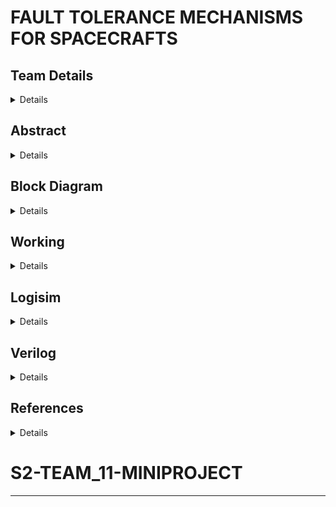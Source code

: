 #  FAULT TOLERANCE MECHANISMS FOR SPACECRAFTS

<!-- First Section -->
## Team Details
<details>
  <summary>Details</summary>
  
 > Semester: 3rd Sem B. Tech. CSE
> 
 > Section: S2
> 
 > Team ID: 11

> **Aalima Khan**, Roll No: 231CS201, [Email](mailto:aalimakhan.231cs217@nitk.edu.in)
  >
>  **Basitha Sadipirala**, Roll No: 231CS251, [Email](mailto:basithasadipirala.231cs251@nitk.edu.in)
  >
> **Bukke Lahari**, Roll No: 231CS217, [Email](mailto:laharinaik.231cs217@nitk.edu.in)
</details>
<!-- Second Section -->

## Abstract
<details>
  <summary>Details</summary>

  ### Motivation:
  Our fascination with space exploration drives this project, aiming to ensure
  high reliability in extreme and remote environments. Developing a fault-tolerant system for
  spacecraft is critical for maintaining mission continuity despite subsystem failures, minimizing
  human intervention, and safeguarding astronaut safety. Historical mission challenges, such as
  Apollo 13 and the James Webb Space Telescope, emphasize the need for robust fault-tolerant
  systems in future missions.
### Problem Statement:
The goal of this project is to design a multi-layered digital circuit-
based fault diagnosis and recovery system. This system will employ a hierarchical approach,
where subsystems are organized into levels based on their criticality to the spacecraft’s mis-
sion. A level-by-level verification ensures that critical subsystems are diagnosed and recovered
efficiently to minimize mission disruption.
### Key components:
• Basic Logic gates 
>
• MUX(2x1)
>
• Shifters
>
• D-Flip Flops
>
• LEDs
### Features:
• A layered approach ensures that critical subsystems are prioritized in diagnosis and re-
covery, minimizing the overall recovery time.
>
• Built-in error detection mechanisms ensure system self-correction without human inter-
vention.
>
• Users can decide whether to activate non-crucial subsystems, with the ideal scenario being
that these subsystems are turned off.
>
• A predefined recovery plan ensures the mission continues only if all subsystems in every
level pass, and the mission will terminate upon any critical failure.
</details>
<!-- Third Section -->

## Block Diagram
<details>
  <summary>Details</summary>
  
  
  
  ![Functional Block Diagram](https://github.com/Lahari-Naik/S2-TEAM_11-MINIPROJECT/blob/main/Snapshots/BLOCK%20DIAGRAM.jpg) 
  

  
</details>
<!-- Fourth Section -->

## Working
<details>
  <summary>Details</summary>
  
  ### System Architecture:
 #### Level 1:Base Layer
 – Subsystems: Advanced Sensors, Data Acquisition and Analysis, Advanced Materials, Device
 Failure Physics, Thermal Regulation.
 >
 – Thesystem will first focus on diagnosing and recovering these subsystems to ensure the
 spacecraft’s baseline functionality. One subsystem in this level is crucial but uncorrectable; if this
 subsystem fails, the mission will terminate immediately. Passing Level 1 is mandatory for the
 mission to proceed to the next level.
 #### Level 2: Functional Module Implementation Layer
 – Subsystems: Power Status Monitoring, Attitude Control, Load Monitoring, Measure- ment
 Control, Communications Integrity.
 >
 – If Level 1 is passed, this layer ensures that subsystems crucial for spacecraft stability, control,
 and communication are fully operational. One subsystem in this layer is uncorrectable, and if it
 fails, the mission will terminate.
 #### Level 3: Task Goal Implementation Layer
 – Subsystems: Fault Detection, Fault Isolation, Fault Prediction, Health Assessment, Repair
 Planning.
 >
 – This final level assesses and ensures fault detection and health management systems are functioning.
 The same condition applies—one uncorrectable subsystem must pass, and failure will lead to mission
 termination.
 #### Non-Critical Subsystems:
 These subsystems, although not essential for the core space- craft operations,
 can be monitored and toggled based on the user’s discretion. In an ideal operational scenario, all
 non-crucial subsystems are turned off to conserve resources. Fail- ures in non-crucial subsystems are
 tolerated.
### Mission Termination Conditions:
 ● Ifanycrucial subsystem, particularly the uncorrectable ones in each level, fails to recover, the
 mission will terminate immediately.
 >
 ● Progression to the next level occurs only if all crucial subsystems in the current level are
 functional. Failure to pass any level results in mission termination.
 >
 ● Forthemission to succeed, all levels must be passed.
### Truth Tables:
 #### LEVEL1:
 ##### Reason for “!!”
 ![LEVEL 1 Truth Table](https://github.com/Lahari-Naik/S2-TEAM_11-MINIPROJECT/blob/5038f85f8502d3ce026e76fb4331a6c2a4f57278/Snapshots/LEVEL%201%20truth%20table.png)
>
 In level 1, since the first bit (R1) is 0, the enable signal for R2 also becomes 0, causing the multiplexer
 (MUX) for R2 not to function, and it outputs an indeterminate signal (x). This "x" signal is mixed, meaning
 it could be either 0 or 1, which leads to uncertainty and triggers an error (indicated by a red line). As a
 result, the MUX for the third bit will also fail, and the same logic applies to the fourth bit. This issue carries
 forward to subsequent levels as well.Hence, mission fails.
 >
 Since the system checks each bit individually, any failure to correct bits to match the expected values will
 prevent further checks on crucial subsystems. Therefore, the process will halt if the corrected bits do not
 meet the expected conditions.
#### LEVEL 2:
 ##### Reason for “!!”
  ![LEVEL 2 Truth Table](https://github.com/Lahari-Naik/S2-TEAM_11-MINIPROJECT/blob/d5dbd00d0816aa6d73802d84444027deada1ee63/Snapshots/LEVEL%202%20truth%20table.png)
  >
 Unlike in Level 1, in Level 2, we give the user the option to decide whether to switch off the non-crucial
 subsystem (R4). However, this user interaction is only possible if the outputs O1, O2, and O3 match the
 expected bits. This ensures that only after verifying the crucial subsystems can the user be asked about
 the non-crucial subsystem's status.
### LEVEL 3:
#### Reason for “!!”
 ![LEVEL 3 Truth Table](https://github.com/Lahari-Naik/S2-TEAM_11-MINIPROJECT/blob/d5dbd00d0816aa6d73802d84444027deada1ee63/Snapshots/LEVEL%203%20truth%20table.png)
 >
 In Level 3, there are two non-crucial subsystems (R3 and R4), so the user is asked whether they want to
 switch off both non-crucial subsystems. The interesting point here is that if the user denies switching off
 R3 (via switch1) but permits switching off R4 (via switch2), the output O4 still won’t change. This is
 because O4 depends on R3, and since the system checks each bit individually, the behavior of R4 alone
 won’t override the decision for R3.
#### Note:
R5 is a non-essential subsystem and operates independently of the other bits. Therefore, its status
 does not affect the outcomes or dependencies related to the other subsystems.
 MULTIPLEXER(2 X 1)
 ![MUX Truth Table](https://github.com/Lahari-Naik/S2-TEAM_11-MINIPROJECT/blob/d5dbd00d0816aa6d73802d84444027deada1ee63/Snapshots/MUX%20truth%20table.png)
 >
 E: Enable
>
S0: Select line
>
I0 : Input 0
>
I1 : Input 1
>
Y : Output
 ### STATE DIAGRAM:
  ![State Diagram](https://github.com/Lahari-Naik/S2-TEAM_11-MINIPROJECT/blob/d5dbd00d0816aa6d73802d84444027deada1ee63/Snapshots/State%20Diagram.png)
 S:Before correction
 >
 C:After correction
### STATE EQUATIONS:– 
#### Multiplexer:
 Y =E.(S0’.I0+S0.I1)
 #### Level 1:
 Level1_passed = O1.O2.O3.O4 
 #### Level 2:
Level2_passed = O1.O2.O3
#### Level 3:
 Level3_passed = O1.O2
</details>
<!-- Fifth Section -->

## Logisim
<details>
  <summary>Details</summary>
  
  ### MAIN CIRCUIT
  ![Logisim Final Circuit Diagram](https://github.com/Lahari-Naik/S2-TEAM_11-MINIPROJECT/blob/8e1ba9abdda0ab817e440630d3c362b70373aa4b/Logisim/Circuit%20%20Images/S2_T11.png)
 ### LEVEL 1
 ![LEVEL 1 Circuit Diagram](https://github.com/Lahari-Naik/S2-TEAM_11-MINIPROJECT/blob/93e3db98ab9dd1d500044b6fea50d4d26e5bf897/Logisim/Circuit%20%20Images/Level_1.png)
### LEVEL 2
![LEVEL 2 Circuit Diagram](https://github.com/Lahari-Naik/S2-TEAM_11-MINIPROJECT/blob/93e3db98ab9dd1d500044b6fea50d4d26e5bf897/Logisim/Circuit%20%20Images/Level_2.png)
### LEVEL 3
![LEVEL 3 Circuit Diagram](https://github.com/Lahari-Naik/S2-TEAM_11-MINIPROJECT/blob/93e3db98ab9dd1d500044b6fea50d4d26e5bf897/Logisim/Circuit%20%20Images/Level_3.png)
### LFSR 
![LFSR Circuit Diagram](https://github.com/Lahari-Naik/S2-TEAM_11-MINIPROJECT/blob/ae2bf319d1035249d6a33df3a0c4ef46da57df98/Logisim/Circuit%20%20Images/LFSR.png)
  
</details>

<!-- Sixth Section -->

## Verilog
<details>
  <summary>Details</summary>
  
  ### Gate Flow
    module lfsr_5bit (
    input clk,    // Clock input
    input rst,    // Reset input
    output reg [4:0] lfsr_out  // 5-bit output
    );

    wire feedback;

    // Feedback is taken from bits 5 and 3 (tap positions 4 and 2 in Verilog, 0-indexed)
    assign feedback = ~(lfsr_out[4] ^ lfsr_out[2]); 

    always @(posedge clk or posedge rst) begin
        if (rst) begin
            // On reset, set LFSR to a non-zero seed value
            lfsr_out <= 5'b00001;
        end else begin
            // Shift the LFSR and insert the feedback bit at position 4
            lfsr_out <= {lfsr_out[3:0], feedback};
        end
    end

    endmodule
    module level1(
    input wire R1, R2, R3, R4, R5,       // R : Random Input bits
    input wire E1, E2, E3, E4, E5,       // E : Expected Output bits
    output wire O1, O2, O3, O4, O5,      // O : Actual Output bits
    output wire LEVEL1_PASSED            // Equals to one if Level 1 is passed
    );
    wire notE5, x2, R2S0, R2E, MUXR2,notR2_eq_E1;
    wire x3, R3S0, R3E, MUXR3;
    wire x4, R4S0, R4E, MUXR4;

    // Not gate for E5
    not(notE5, E5);

    // Assign expected outputs
    assign E1 = 1;
    assign E2 = 1;
    assign E3 = 1;
    assign E4 = 1;
    assign E5 = 0;

    // Output O1 is directly R1
    assign O1 = R1;

    // Logic for R2
    wire R2_eq_E1; // R2 should match E1
    xor(R2_eq_E1, R1, E1);
    not(notR2_eq_E1,R2_eq_E1);
    and(x2, R2, notR2_eq_E1); // x2 = R2 & ~ (R1 ^ E1)
    xor(R2S0, x2, E2);
    and(R2E, notR2_eq_E1, 1'b1); // R2E = ~(R1 ^ E1)
    assign MUXR2 = (R2E) ? (R2S0 ? E2 : x2) : 1'b0; // MUX for R2 correction
    assign O2 = MUXR2;

    // Logic for R3
    wire R3_and_MUXR2;
    and(R3_and_MUXR2, R3, MUXR2);
    xor(R3S0, R3_and_MUXR2, E3);
    and(R3E, MUXR2, 1'b1); // R3E = MUXR2
    assign MUXR3 = (R3E) ? (R3S0 ? E3 : R3_and_MUXR2) : 1'b0; // MUX for R3 correction
    assign O3 = MUXR3;

    // Logic for R4
    wire R4_and_MUXR3;
    and(R4_and_MUXR3, R4, MUXR3);
    xor(R4S0, R4_and_MUXR3, E4);
    and(R4E, MUXR3, 1'b1); // R4E = MUXR3
    assign MUXR4 = (R4E) ? (R4S0 ? E4 : R4_and_MUXR3) : 1'b0; // MUX for R4 correction
    assign O4 = MUXR4;

    // Output O5 is directly R5 (non-essential subsystem)
    assign O5 = R5;

    // Passing condition for Level 1
    assign LEVEL1_PASSED = O1 & O2 & O3 & O4; 

    endmodule
    module level2(
    input wire clk,          // Clock input
    input wire rst,          // Reset input
    input wire E1L2, E2L2, E3L2, E4L2, E5L2, // E: Expected Output bits
    input wire SWITCH1L2,    // Switch input for controlling R4L2
    output wire O1L2, O2L2, O3L2, O4L2, O5L2, // O: Actual Output bits
    output wire LEVEL2_PASSED, // Equals 1 if Level 2 is passed
    output wire userR4L2     // Output for turning on/off subsystem R4
    );

    wire [4:0] lfsr_out;    // Output from the LFSR
    wire R1L2, R2L2, R3L2, R4L2, R5L2; // Random input bits taken from LFSR output

    // Instantiate the LFSR module (assumed)
    lfsr_5bit lfsr_inst (
        .clk(clk),
        .rst(rst),
        .lfsr_out(lfsr_out)
    );

    // Assign LFSR outputs to the random input bits
    assign R1L2 = lfsr_out[0];
    assign R2L2 = lfsr_out[1];
    assign R3L2 = lfsr_out[2];
    assign R4L2 = lfsr_out[3];
    assign R5L2 = lfsr_out[4];

    wire notE5, x2, R2S0, R2E, MUXR2,notR2_eq_E1L2;
    wire x3, R3S0, R3E, MUXR3;
    wire x4, R4S0, R4E, MUXR4;

    // Not gate for E5L2
    not(notE5, E5L2);

    // Assign expected outputs
    assign E1L2 = 1;
    assign E2L2 = 1;
    assign E3L2 = 1;
    assign E4L2 = 0;
    assign E5L2 = 0;

    // Output O1L2 is directly R1L2
    assign O1L2 = R1L2;

    // Logic for R2L2
    wire R2_eq_E1L2;
    xor(R2_eq_E1L2, R1L2, E1L2);
    not(notR2_eq_E1L2,R2_eq_E1L2);
    and(x2, R2L2,notR2_eq_E1L2); // x2 = R2L2 & ~ (R1L2 ^ E1L2)
    xor(R2S0, x2, E2L2);
    and(R2E,notR2_eq_E1L2, 1'b1); // R2E = ~(R1L2 ^ E1L2)
    assign MUXR2 = (R2E) ? (R2S0 ? E2L2 : x2) : 1'b0; // MUX for R2 correction
    assign O2L2 = MUXR2;

    // Logic for R3L2
    wire R3_and_MUXR2;
    and(R3_and_MUXR2, R3L2, MUXR2);
    xor(R3S0, R3_and_MUXR2, E3L2);
    and(R3E, MUXR2, 1'b1); // R3E = MUXR2
    assign MUXR3 = (R3E) ? (R3S0 ? E3L2 : R3_and_MUXR2) : 1'b0; // MUX for R3 correction
    assign O3L2 = MUXR3;

    // Logic for R4L2
    wire R4_and_MUXR3;
    and(R4_and_MUXR3, R4L2, MUXR3);
    xor(R4S0, R4_and_MUXR3, E4L2);
    and(R4E, SWITCH1L2, 1'b1); // R4E = SWITCH1L2
    assign MUXR4 = (R4E) ? (R4S0 ? E4L2 : R4_and_MUXR3) : 1'b0; // MUX for R4 correction
    assign O4L2 = MUXR4;

    // Output O5L2 is directly R5L2
    assign O5L2 = R5L2;

    // Condition for R4L2 if the user wants to switch the subsystem off
    assign userR4L2 = SWITCH1L2 ? 1 : 0;
    assign O4L2 = userR4L2 ? 0 : R4L2;

    // Passing condition for Level 2
    assign LEVEL2_PASSED = O1L2 & O2L2 & O3L2;

    endmodule
    module level3(
    input wire clk,          // Clock input
    input wire rst,          // Reset input
    input wire E1L3, E2L3, E3L3, E4L3, E5L3,  // E: Expected Output bits
    input wire SWITCH1L3,    // Switch input for controlling R4L3
    input wire SWITCH2L3,    // Switch input for controlling R3L3
    output wire O1L3, O2L3, O3L3, O4L3, O5L3, // O: Actual Output bits
    output wire LEVEL3_PASSED, // Equals 1 if Level 3 is passed
    output wire userR4L3,     // Output for turning on/off subsystem R4
    output wire userR3L3      // Output for turning on/off subsystem R3
    );

    wire [4:0] lfsr_out;    // Output from the LFSR
    wire R1L3, R2L3, R3L3, R4L3, R5L3; // Random input bits taken from LFSR output

    // Instantiate the LFSR module (assumed)
    lfsr_5bit lfsr_inst (
        .clk(clk),
        .rst(rst),
        .lfsr_out(lfsr_out)
    );

    // Assign LFSR outputs to the random input bits
    assign R1L3 = lfsr_out[0];
    assign R2L3 = lfsr_out[1];
    assign R3L3 = lfsr_out[2];
    assign R4L3 = lfsr_out[3];
    assign R5L3 = lfsr_out[4];

    wire notE5, x2, R2S0, R2E, MUXR2,notR2_eq_E1L3;
    wire x3, R3S0, R3E, MUXR3;
    wire x4, R4S0, R4E, MUXR4;

    // Not gate for E5L3
    not(notE5, E5L3);

    // Assign expected outputs
    assign E1L3 = 1;
    assign E2L3 = 1;
    assign E3L3 = 1;
    assign E4L3 = 0;
    assign E5L3 = 0;

    // Output O1L3 is directly R1L3
    assign O1L3 = R1L3;

    // Logic for R2L3
    wire R2_eq_E1L3;
    xor(R2_eq_E1L3, R1L3, E1L3);
    not(notR2_eq_E1L3,R2_eq_E1L3);
    and(x2, R2L3,notR2_eq_E1L3); // x2 = R2L3 & ~ (R1L3 ^ E1L3)
    xor(R2S0, x2, E2L3);
    and(R2E, notR2_eq_E1L3, 1'b1); // R2E = ~(R1L3 ^ E1L3)
    assign MUXR2 = (R2E) ? (R2S0 ? E2L3 : x2) : 1'b0; // MUX for R2 correction
    assign O2L3 = MUXR2;

    // Logic for R3L3
    wire R3_and_MUXR2;
    and(R3_and_MUXR2, R3L3, MUXR2);
    xor(R3S0, R3_and_MUXR2, E3L3);
    and(R3E, MUXR2, 1'b1); // R3E = MUXR2
    assign userR3L3 = SWITCH2L3 ? 1 : 0;
    assign O3L3 = userR3L3 ? 0 : R3L3; // User control switch for R3L3
    assign MUXR3 = (R3E) ? (R3S0 ? E3L3 : R3_and_MUXR2) : 1'b0; // MUX for R3 correction
    assign O3L3 = MUXR3;

    // Logic for R4L3
    wire R4_and_MUXR3;
    and(R4_and_MUXR3, R4L3, MUXR3);
    xor(R4S0, R4_and_MUXR3, E4L3);
    and(R4E, SWITCH1L3, 1'b1); // R4E = SWITCH1L3
    assign userR4L3 = SWITCH1L3 ? 1 : 0;
    assign O4L3 = userR4L3 ? 0 : R4L3; // User control switch for R4L3
    assign MUXR4 = (R4E) ? (R4S0 ? E4L3 : R4_and_MUXR3) : 1'b0; // MUX for R4 correction
    assign O4L3 = MUXR4;

    // Output O5L3 is directly R5L3
    assign O5L3 = R5L3;

    // Passing condition for Level 3
    assign LEVEL3_PASSED = O1L3 & O2L3; 

    endmodule

  ### Data Flow
    module lfsr_5bit (
    input clk,    // Clock input
    input rst,    // Reset input
    output reg [4:0] lfsr_out  // 5-bit output
    );

    wire feedback;

    // Feedback is taken from bits 5 and 3 (tap positions 4 and 2 in Verilog, 0-indexed)
    assign feedback = ~(lfsr_out[4] ^ lfsr_out[2]); 

    always @(posedge clk or posedge rst) begin
        if (rst) begin
            // On reset, set LFSR to a non-zero seed value
            lfsr_out <= 5'b00001;
        end else begin
            // Shift the LFSR and insert the feedback bit at position 4
            lfsr_out <= {lfsr_out[3:0], feedback};
        end
    end

    endmodule

    module level1(
    input wire R1, R2, R3, R4, R5,       //R : Random Input bits
    input wire E1, E2, E3, E4, E5,       //E : Expected Output bits
    output wire O1, O2, O3, O4, O5,      //O : Actual Output bits
    output wire LEVEL1_PASSED            //Equals to one if Level 1 is passed
    );

    wire notE5, x2, R2S0, R2I0, R2I1, R2E, MUXR2, x3, R3S0, R3I0, R3I1, R3E, MUXR3, x4, R4S0, R4I0, R4I1, R4E, MUXR4;

    // Not gate for E5
    assign notE5 = ~E5;

    assign E1=1;
    assign E2=1;
    assign E3=1;
    assign E4=1;
    assign E5=0;

    // Output O1 is directly R1
    assign O1 = R1;

    // Logic for R2
    assign x2 = R2 & (~(R1 ^ E1));
    assign R2S0 = x2 ^ E2;
    assign R2I0 = x2; 
    assign R2I1 = E2;
    assign R2E = ~(R1 ^ E1);
    assign MUXR2 = R2E ? (R2S0 ? R2I1 : R2I0) : 1'b0; //Checking the R2 and  correcting it, if it's wrong
    assign O2 = MUXR2; //R2 after correction

    // Logic for R3
    assign x3 = R3 & MUXR2;
    assign R3S0 = x3 ^ E3;
    assign R3I0 = x3;
    assign R3I1 = E3;
    assign R3E = MUXR2;
    assign MUXR3 = R3E ? (R3S0 ? R3I1 : R3I0) : 1'b0; //Checking the R3 and  correcting it, if it's wrong
    assign O3 = MUXR3; //R3 after correction

    // Logic for R4
    assign x4 = R4 & MUXR3;
    assign R4S0 = x4 ^ E4;
    assign R4I0 = x4;
    assign R4I1 = E4;
    assign R4E = MUXR3;
    assign MUXR4 = R4E ? (R4S0 ? R4I1 : R4I0) : 1'b0; //Checking the R4 and  correcting it, if it's wrong
    assign O4 = MUXR4; //R4 after correction

    // Output O5 is directly R5
    //Since R5 is non-essential subsystem
    assign O5 = R5;

    // Passing condition for Level 1 :
    //All crucial subsystems(O1,O2,O3,O4) should be working
    assign LEVEL1_PASSED = O1 & O2 & O3 & O4; 

    endmodule
    module level2(
    input wire clk,          // Clock input
    input wire rst,          // Reset input
    input wire E1L2, E2L2, E3L2, E4L2, E5L2, // E: Expected Output bits
    input wire SWITCH1L2,    // Switch input for controlling R4L2
    output wire O1L2, O2L2, O3L2, O4L2, O5L2, // O: Actual Output bits
    output wire LEVEL2_PASSED, // Equals 1 if Level 2 is passed
    output wire userR4L2     // Output for turning on/off subsystem R4
    );

    wire [4:0] lfsr_out;    // Output from the LFSR
    wire R1L2, R2L2, R3L2, R4L2, R5L2; // Random input bits taken from LFSR output

    // Instantiate the LFSR module
    lfsr_5bit lfsr_inst (
        .clk(clk),
        .rst(rst),
        .lfsr_out(lfsr_out)
    );

    // Assign LFSR outputs to the random input bits R1L2 to R5L2
    assign R1L2 = lfsr_out[0];
    assign R2L2 = lfsr_out[1];
    assign R3L2 = lfsr_out[2];
    assign R4L2 = lfsr_out[3];
    assign R5L2 = lfsr_out[4];

    wire notE5, x2, R2S0, R2I0, R2I1, R2E, MUXR2, x3, R3S0, R3I0, R3I1, R3E, MUXR3, x4, R4S0, R4I0, R4I1, R4E, MUXR4;

    // Not gate for E5L2
    assign notE5 = ~E5L2;

    assign E2L2=1;
    assign E1L2=1;
    assign E3L2=1;
    assign E4L2=0;
    assign E5L2=0;

    // Output O1L2 is directly R1L2
    assign O1L2 = R1L2;

    // Logic for R2L2
    assign x2 = R2L2 & (~(R1L2 ^ E1L2));
    assign R2S0 = x2 ^ E2L2;
    assign R2I0 = x2; // Correcting the undefined x1
    assign R2I1 = E2L2;
    assign R2E = ~(R1L2 ^ E1L2);
    assign MUXR2 = R2E ? (R2S0 ? R2I1 : R2I0) : 1'b0;   //Checking the R2L2 and  correcting it, if it's wrong
    assign O2L2 = MUXR2;  //R2L2 after correction


    // Logic for R3L2
    assign x3 = R3L2 & MUXR2;
    assign R3S0 = x3 ^ E3L2;
    assign R3I0 = x3;
    assign R3I1 = E3L2;
    assign R3E = MUXR2;
    assign MUXR3 = R3E ? (R3S0 ? R3I1 : R3I0) : 1'b0;  //Checking the R3 and  correcting it, if it's wrong
    assign O3L2 = MUXR3;  //R3L2 after correction

    // Logic for R4L2
    assign x4 = R4L2 & MUXR3;
    assign R4S0 = x4 ^ E4L2;
    assign R4I0 = x4;
    assign R4I1 = E4L2;
    assign R4E = SWITCH1L2;
    assign MUXR4 = R4E ? (R4S0 ? R4I1 : R4I0) : 1'b0;  //Checking the R4 and correcting it, if it's wrong
    assign O4L2 = MUXR4;  //R4L2 after correction

    // Output O5L2 is directly R5L2
    assign O5L2 = R5L2;

    // Condition for R4L2 if the user wants to switch the subsystem off
    assign userR4L2 = (SWITCH1L2) ? 1 : 0;
    assign O4L2 = (userR4L2) ? 0 : R4L2;
    // Passing condition for Level 2:
    // All crucial subsystems (O1L2, O2L2, O3L2) should be working
    assign LEVEL2_PASSED = O1L2 & O2L2 & O3L2;
    

    endmodule
    // Level 3 Module that uses LFSR outputs as input
     module level3(
    input wire clk,          // Clock input
    input wire rst,          // Reset input
    input wire E1L3, E2L3, E3L3, E4L3, E5L3,  // E: Expected Output bits
    input wire SWITCH1L3,    // Switch input for controlling R4L3
    input wire SWITCH2L3,    // Switch input for controlling R3L3
    output wire O1L3, O2L3, O3L3, O4L3, O5L3, // O: Actual Output bits
    output wire LEVEL3_PASSED, // Equals 1 if Level 3 is passed
    output wire userR4L3,    // Output for turning on/off subsystem R4L3
    output wire userR3L3     // Output for turning on/off subsystem R3L3
    );

    wire [4:0] lfsr_out;    // Output from the LFSR
    wire R1L3, R2L3, R3L3, R4L3, R5L3; // Random input bits taken from LFSR output

    // Instantiate the LFSR module
    lfsr_5bit lfsr_inst (
        .clk(clk),
        .rst(rst),
        .lfsr_out(lfsr_out)
    );

    // Assign LFSR outputs to the random input bits R1L3 to R5L3
    assign R1L3 = lfsr_out[0];
    assign R2L3 = lfsr_out[1];
    assign R3L3 = lfsr_out[2];
    assign R4L3 = lfsr_out[3];
    assign R5L3 = lfsr_out[4];

    wire notE5, x2, R2S0, R2I0, R2I1, R2E, MUXR2, x3, R3S0, R3I0, R3I1, R3E, MUXR3, x4, R4S0, R4I0, R4I1, R4E, MUXR4;

    // Not gate for E5L3
    assign notE5 = ~E5L3;

    assign E1L3=1;
    assign E2L3=1;
    assign E3L3=0;
    assign E4L3=0;
    assign E5L3=0;



    // Output O1L3 is directly R1L3
    assign O1L3 = R1L3;

    // Logic for R2L3
    assign x2 = R2L3 & (~(R1L3 ^ E1L3));
    assign R2S0 = x2 ^ E2L3;
    assign R2I0 = x2; // Correcting the undefined x1
    assign R2I1 = E2L3;
    assign R2E = ~(R1L3 ^ E1L3);
    assign MUXR2 = R2E ? (R2S0 ? R2I1 : R2I0) : 1'b0;   //Checking the R2L3 and correcting it if it's wrong
    assign O2L3 = MUXR2;     //R2L3 after correction
    // Logic for R3L3
    assign x3 = R3L3 & MUXR2;
    assign R3S0 = x3 ^ E3L3;
    assign R3I0 = x3;
    assign R3I1 = E3L3;
    assign R3E = SWITCH2L3;
    assign MUXR3 = R3E ? (R3S0 ? R3I1 : R3I0) : 1'b0;   //Checking the R3L3 and correcting it if it's wrong  
    assign O3L3 = MUXR3;    //R3L3 after correction

    // Logic for R4L3
    assign x4 = R4L3 & MUXR3;
    assign R4S0 = x4 ^ E4L3;
    assign R4I0 = x4;
    assign R4I1 = E4L3;
    assign R4E = SWITCH1L3;
    assign MUXR4 = R4E ? (R4S0 ? R4I1 : R4I0) : 1'b0;   //Checking the R4L3 and correcting it if it's wrong
    assign O4L3 = MUXR4;  //R4L3 after correction

    // Output O5L3 is directly R5L3
    assign O5L3 = R5L3;

    // Conditions for switching subsystems R3L3 and R4L3 off
    assign userR3L3 = (SWITCH1L3) ? 1 : 0;
    assign userR4L3 = (SWITCH2L3) ? 1 : 0;
    assign O3L3 = (userR3L3) ? 0 : R3L3;
    assign O4L3 = (userR4L3) ? 0 : R4L3;

    // Passing condition for Level 3:
    // All crucial subsystems (O1L3, O2L3) should be working
     assign LEVEL3_PASSED = O1L3 & O2L3;
    endmodule


  ### Test Bench
    module spacecraft_fault_tolerance_tb;
    reg clk;
    reg rst;

    // Inputs for Level 1
    reg R1, R2, R3, R4, R5;
    reg [4:0] E; // Register for E
    wire O1, O2, O3, O4, O5;
    wire LEVEL1_PASSED;

    // Inputs for Level 2
    reg SWITCH1L2;
    reg userR4L2;
    wire O1L2, O2L2, O3L2, O4L2, O5L2;
    wire LEVEL2_PASSED;

    // Inputs for Level 3
    reg SWITCH1L3, SWITCH2L3;
    reg userR3L3, userR4L3;
    wire O1L3, O2L3, O3L3, O4L3, O5L3;
    wire LEVEL3_PASSED;

    // Declare temporary registers for Level 2 and Level 3 outputs
    reg O4L2_reg; // Temporary register for Level 2 O4
    reg O3L3_reg; // Temporary register for Level 3 O3
    reg O4L3_reg; // Temporary register for Level 3 O4

    // Instantiate LFSR for random number generation
    reg [4:0] lfsr;

    // Clock generation
    always #20 clk = ~clk;

    // LFSR for generating pseudo-random numbers
    always @(posedge clk or posedge rst) begin
        if (rst) begin
            lfsr <= 5'b10001; // Initial seed
        end else begin
            lfsr <= {lfsr[3:0], lfsr[4] ^ lfsr[2]}; // LFSR feedback taps
        end
    end

    // Assign initial value for E (for Level 1)
    initial begin
        E = 5'b11110; // Set a constant value for E for Level 1
    end

    // Assign random inputs based on LFSR output
    always @(posedge clk) begin
        if (!rst) begin
            // Generate random inputs for Level 1
            R1 <= lfsr[0]; // Random bit (0 or 1)
            R2 <= lfsr[1];
            R3 <= lfsr[2];
            R4 <= lfsr[3];
            R5 <= lfsr[4];
        end
    end

    // Instantiate Level 1
    level1 level1_inst (
        .R1(R1), .R2(R2), .R3(R3), .R4(R4), .R5(R5),
        .E1(E[4]), .E2(E[3]), .E3(E[2]), .E4(E[1]), .E5(E[0]),
        .O1(O1), .O2(O2), .O3(O3), .O4(O4), .O5(O5),
        .LEVEL1_PASSED(LEVEL1_PASSED)
    );

    // Instantiate Level 2
    level2 level2_inst (
        .clk(clk), .rst(rst),
        .E1L2(E[4]), .E2L2(E[3]), .E3L2(E[2]), .E4L2(E[1]), .E5L2(E[0]),
        .SWITCH1L2(SWITCH1L2),
        .O1L2(O1L2), .O2L2(O2L2), .O3L2(O3L2), .O4L2(O4L2), .O5L2(O5L2),
        .LEVEL2_PASSED(LEVEL2_PASSED)
    );

    // Instantiate Level 3
    level3 level3_inst (
        .clk(clk), .rst(rst),
        .E1L3(E[4]), .E2L3(E[3]), .E3L3(E[2]), .E4L3(E[1]), .E5L3(E[0]),
        .SWITCH1L3(SWITCH1L3), .SWITCH2L3(SWITCH2L3),
        .O1L3(O1L3), .O2L3(O2L3), .O3L3(O3L3), .O4L3(O4L3), .O5L3(O5L3),
        .LEVEL3_PASSED(LEVEL3_PASSED)
    );

    initial begin
        // Initialize the clock and reset
        clk = 0;
        rst = 1;
        SWITCH1L2 = 0;
        SWITCH1L3 = 0;
        SWITCH2L3 = 0;

        // Wait for some time and then release reset
        #20;
        rst = 0;

        // Loop to generate multiple test sets
        repeat (3) begin // Adjust the number of test runs as needed
            #40; // Wait for outputs to stabilize

            // Set E for Level 1
            E = 5'b11110; 
            $display("Level 1 Inputs: R1L1=%b R2L1=%b R3L1=%b R4L1=%b R5L1=%b EL1=%b", R1, R2, R3, R4, R5, E);
            
            if (LEVEL1_PASSED) begin
                $display("Level 1 Passed: O1L1=%b O2L1=%b O3L1=%b O4L1=%b O5L1=%b", O1, O2, O3, O4, O5);

                // Generate random inputs for Level 2
                SWITCH1L2 = 1;
                #20; // Wait for Level 2 outputs
                // Set E for Level 2
                E = 5'b11100; 
                $display("Level 2 running...");
                $display("Level 2 Inputs: R1L2=%b R2L2=%b R3L2=%b R4L2=%b R5L2=%b EL2=%b", R1, R2, R3, R4, R5, E);
                
                if (LEVEL2_PASSED) begin
                    // User Prompt for Level 2: 4th Bit
                    userR4L2 = lfsr[0]; // Randomize user input (0 or 1)

                    if (userR4L2) begin
                        O4L2_reg = 0; // Switch off the 4th bit
                        $display("User asked to switch off 4th bit. O4L2 set to 0.");
                    end 
                    else begin
                        O4L2_reg = R4; // Keep the original 4th bit state
                        $display("User chose not to switch off the 4th bit. O4L2=%b", R4);
                    end

                    $display("Level 2 Passed: O1L2=%b O2L2=%b O3L2=%b O4L2=%b O5L2=%b", O1L2, O2L2, O3L2, O4L2_reg, O5L2);
                    
                    // Set E for Level 3
                    E = 5'b11000; 
                    SWITCH1L3 = 1;

                    // Generate random inputs for Level 3
                    #20; // Wait for Level 3 outputs
                    $display("Level 3 running...");
                    $display("Level 3 Inputs: R1L3=%b R2L3=%b R3L3=%b R4L3=%b R5L3=%b EL3=%b", R1, R2, R3, R4, R5, E);
                    if (LEVEL3_PASSED) begin
                        userR3L3 = lfsr[0]; // Randomize user input (0 or 1)
                        userR4L3 = lfsr[1];

                        if (userR3L3) begin
                            O3L3_reg = 0; // Switch off the 3rd bit
                            $display("User asked to switch off 3rd bit. O3L3 set to 0.");
                        end 
                        else begin
                            O3L3_reg = R3; // Keep the original 3rd bit state
                            $display("User chose not to switch off the 3rd bit. O3L3=%b", R3);
                        end

                        if (userR4L3) begin
                            O4L3_reg = 0; // Switch off the 4th bit
                            $display("User asked to switch off 4th bit. O4L3 set to 0.");
                        end 
                        else begin
                            O4L3_reg = R4; // Keep the original 4th bit state
                            $display("User chose not to switch off the 4th bit. O4L3=%b", R4);
                        end

                        $display("Level 3 Passed: O1L3=%b O2L3=%b O3L3=%b O4L3=%b O5L3=%b", O1L3, O2L3, O3L3_reg, O4L3_reg, O5L3);
                        $display("MISSION SUCCESSFUL!");
                    end else begin
                        $display("Level 3 Failed!");
                        $display("MISSION FAILED!");
                    end
                end else begin
                    $display("Level 2 Failed!");
                    $display("MISSION ABORTED!");
                    
                end
            end else begin
                $display("Level 1 Failed!");
                $display("MISSION ABORTED!");
            end
            // Add a blank line after each test iteration
            $display("\n-----------------------------\n");
        end
        $finish;
    end
    endmodule
</details>

<!-- Seventh Section -->

## References
 <details> <summary>Details</summary>


- [Link 1](https://ntrs.nasa.gov/api/citations/20210020739/downloads/FinalCopy.pdf/)
- [Link 2](https://www.isro.gov.in/spacesciexp.html/)
- [Link 3](https://www.esa.int/Space_Safety/Hera/Fault_detection_isolation_and_recovery/)
- [Link 4](https://iopscience.iop.org/article/10.1088/1742-6596/2762/1/012064/pdf/)
- [Link 5](https://www.spacenavigators.com/post/fault-detection-and-recovery-in-satellite-aocs-ensuring-resilience-in-space/)



</details>

# S2-TEAM_11-MINIPROJECT

---



  

